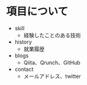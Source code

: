 # 項目について

- skill
  - 経験したことのある技術
- history
  - 就業履歴
- blogs
  - Qiita、Qrunch、GitHub
- contact
  - メールアドレス、twitter
